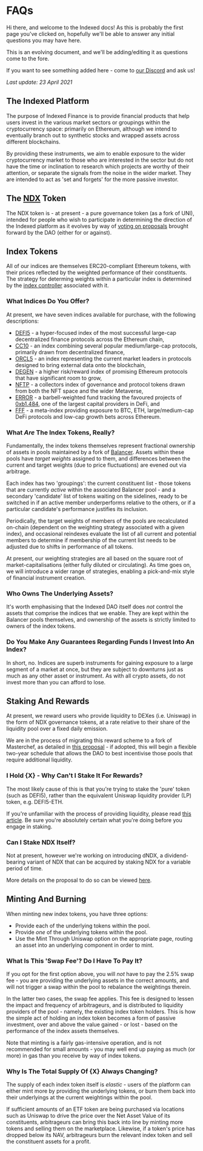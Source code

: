 # FAQs

Hi there, and welcome to the Indexed docs! As this is probably the first page you've clicked on, hopefully we'll be able to answer any initial questions you may have here.

This is an evolving document, and we'll be adding/editing it as questions come to the fore.

If you want to see something added here - come to [our Discord](https://discord.gg/jaeSTNPNt9) and ask us!

*Last update: 23 April 2021*

## The Indexed Platform

The purpose of Indexed Finance is to provide financial products that help users invest in the various market sectors or groupings within the cryptocurrency space: primarily on Ethereum, although we intend to eventually branch out to synthetic stocks and wrapped assets across different blockchains.

By providing these instruments, we aim to enable exposure to the wider cryptocurrency market to those who are interested in the sector but do not have the time or inclination to research which projects are worthy of their attention, or separate the signals from the noise in the wider market. They are intended to act as 'set and forgets' for the more passive investor.

## The [NDX](https://www.coingecko.com/en/coins/indexed-finance) Token

The NDX token is - at present - a pure governance token (as a fork of UNI), intended for people who wish to participate in determining the direction of the Indexed platform as it evolves by way of [voting on proposals](https://www.withtally.com/governance/indexed) brought forward by the DAO (either for or against).

## Index Tokens

All of our indices are themselves ERC20-compliant Ethereum tokens, with their prices reflected by the weighted performance of their constituents. The strategy for determing weights within a particular index is determined by the [index controller](../protocol/index-controller.md) associated with it.

### What Indices Do You Offer?

At present, we have seven indices available for purchase, with the following descriptions:

* [DEFI5](https://www.coingecko.com/en/coins/defi-top-5-index) - a hyper-focused index of the most successful large-cap decentralized finance protocols across the Ethereum chain,
* [CC10](https://www.coingecko.com/en/coins/cryptocurrency-top-10-index) - an index combining several popular medium/large-cap protocols, primarily drawn from decentralized finance,
* [ORCL5](https://www.coingecko.com/en/coins/oracle-top-5-index) - an index representing the current market leaders in protocols designed to bring external data onto the blockchain,
* [DEGEN](https://www.coingecko.com/en/coins/degen-index) - a higher risk/reward index of promising Ethereum protocols that have significant room to grow,
* [NFTP](https://www.coingecko.com/en/coins/nft-platform-index) - a collectors index of governance and protocol tokens drawn from both the NFT space and the wider Metaverse,
* [ERROR](https://www.coingecko.com/en/coins/484-fund) - a barbell-weighted fund tracking the favoured projects of [0xb1.484](https://etherscan.io/address/0xb1adceddb2941033a090dd166a462fe1c2029484), one of the largest capital providers in DeFi, and
* [FFF](https://www.coingecko.com/en/coins/future-of-finance-fund) - a meta-index providing exposure to BTC, ETH, large/medium-cap DeFi protocols and low-cap growth bets across Ethereum.

### What _Are_ The Index Tokens, Really?

Fundamentally, the index tokens themselves represent fractional ownership of assets in pools maintained by a fork of [Balancer](https://balancer.finance/whitepaper/). Assets within these pools have _target weights_ assigned to them, and differences between the current and target weights (due to price fluctuations) are evened out via arbitrage.

Each index has two 'groupings': the current constituent list - those tokens that are currently _active_ within the associated Balancer pool - and a secondary 'candidate' list of tokens waiting on the sidelines, ready to be switched in if an active member underperforms relative to the others, or if a particular candidate's performance justifies its inclusion.

Periodically, the target weights of members of the pools are recalculated on-chain (dependent on the weighting strategy associated with a given index), and occasional reindexes evaluate the list of all current and potential members to determine if membership of the current list needs to be adjusted due to shifts in performance of all tokens.

At present, our weighting strategies are all based on the square root of market-capitalisations (either fully diluted or circulating). As time goes on, we will introduce a wider range of strategies, enabling a pick-and-mix style of financial instrument creation.

### Who Owns The Underlying Assets?

It's worth emphasising that the Indexed DAO itself does *not* control the assets that comprise the indices that we enable. They are kept within the Balancer pools themselves, and ownership of the assets is strictly limited to owners of the index tokens.

### Do You Make Any Guarantees Regarding Funds I Invest Into An Index?

In short, no. Indices are superb instruments for gaining exposure to a large segment of a market at once, but they are subject to downturns just as much as any other asset or instrument. As with all crypto assets, do not invest more than you can afford to lose.

## Staking And Rewards

At present, we reward users who provide liquidity to DEXes (i.e. Uniswap) in the form of NDX governance tokens, at a rate relative to their share of the liquidity pool over a fixed daily emission.

We are in the process of migrating this reward scheme to a fork of Masterchef, as detailed in [this proposal](https://forum.indexed.finance/t/proposal-dynamic-reward-emission-schedule/510) - if adopted, this will begin a flexible two-year schedule that allows the DAO to best incentivise those pools that require additional liquidity.

### I Hold {X} - Why Can't I Stake It For Rewards?

The most likely cause of this is that you're trying to stake the 'pure' token (such as DEFI5), rather than the equivalent Uniswap liquidity provider (LP) token, e.g. DEFI5-ETH.

If you're unfamiliar with the process of providing liquidity, please read [this article](https://defiprime.com/uniswap-liquidity-pools). Be sure you're absolutely certain what you're doing before you engage in staking.

### Can I Stake NDX Itself?

Not at present, however we're working on introducing dNDX, a dividend-bearing variant of NDX that can be acquired by staking NDX for a variable period of time.

More details on the proposal to do so can be viewed [here](https://forum.indexed.finance/t/create-dndx-a-dividends-token-for-indexed-fee-revenue/610).

## Minting And Burning

When minting new index tokens, you have three options:

* Provide each of the underlying tokens within the pool.
* Provide _one_ of the underlying tokens within the pool.
* Use the Mint Through Uniswap option on the appropriate page, routing an asset into an underlying component in order to mint.

### What Is This 'Swap Fee'? Do I Have To Pay It?

If you opt for the first option above, you will _not_ have to pay the 2.5% swap fee - you are providing the underlying assets in the correct amounts, and will not trigger a swap within the pool to rebalance the weightings therein.

In the latter two cases, the swap fee applies. This fee is designed to lessen the impact and frequency of arbitrageurs, and is distributed to liquidity providers of the pool - namely, the existing index token holders. This is how the simple act of holding an index token becomes a form of passive investment, over and above the value gained - or lost - based on the performance of the index assets themselves.

Note that minting is a fairly gas-intensive operation, and is not recommended for small amounts - you may well end up paying as much (or more) in gas than you receive by way of index tokens.

### Why Is The Total Supply Of {X} Always Changing?

The supply of each index token itself is _elastic_ - users of the platform can either mint more by providing the underlying tokens, or burn them back into their underlyings at the current weightings within the pool.

If sufficient amounts of an ETF token are being purchased via locations such as Uniswap to drive the price over the Net Asset Value of its constituents, arbitrageurs can bring this back into line by minting more tokens and selling them on the marketplace. Likewise, if a token's price has dropped below its NAV, arbitrageurs burn the relevant index token and sell the constituent assets for a profit.

